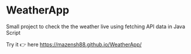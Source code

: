 # WeatherApp

Small project to check the the weather live using fetching API data in Java Script 

Try it 👉 here https://mazensh88.github.io/WeatherApp/
